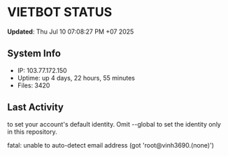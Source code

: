# VIETBOT STATUS
**Updated**: Thu Jul 10 07:08:27 PM +07 2025

## System Info
- IP: 103.77.172.150
- Uptime: up 4 days, 22 hours, 55 minutes
- Files: 3420

## Last Activity

to set your account's default identity.
Omit --global to set the identity only in this repository.

fatal: unable to auto-detect email address (got 'root@vinh3690.(none)')
